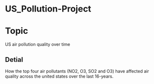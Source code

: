 # US_Pollution-Project

# Topic
US air pollution quality over time

## Detial
How the top four air pollutants (NO2, O3, SO2 and O3) have affected air quality across the united states over the last 16-years.
